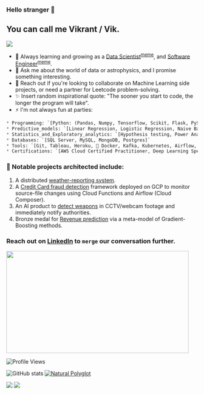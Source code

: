 ### Hello stranger 👋

<h2>You can call me Vikrant / Vik.</h2>


<img src="https://miro.medium.com/max/645/1*VQfBYdqHe5Icb7Tj3iHpww.jpeg">

- 🌱 Always learning and growing as a [Data Scientist](https://github.com/vikrantdeshpande09876/Credit_Card_Fraud_Detection)<sup><a href="https://i.pinimg.com/originals/31/9c/01/319c01608b5b7d0d9b6b875f39ae6938.jpg">meme</a></sup>, and [Software Engineer](https://github.com/airavata-courses/scapsulators)<sup><a href="https://i.redd.it/yuh43yxmtpe31.jpg">meme</a></sup>.
- 💬 Ask me about the world of data or astrophysics, and I promise something interesting.
- 👯 Reach out if you're looking to collaborate on Machine Learning side projects, or need a partner for Leetcode problem-solving.
- ✨ Insert random inspirational quote: "The sooner you start to code, the longer the program will take".
- ⚡ I'm not always fun at parties:

```python
* Programming: `[Python: (Pandas, Numpy, Tensorflow, Scikit, Flask, PySpark, Airflow, BeautifulSoup, etc.), R (ggplot, Tidyverse, etc.), SQL, Java (SpringBoot), Linux Bash Scripting, Javascript]`
* Predictive_models: `[Linear Regression, Logistic Regression, Naive Bayes, SVM, Decision Trees, Random Forest, Gaussian Mixture Models, K-Means, Gradient Boosted models, Convolutional Neural Networks, LSTM, Transformers]`
* Statistics_and_Exploratory_analytics: `[Hypothesis testing, Power Analyses, Mixed-effect modeling & regression analyses, A/B Testing, ANOVA]`
* Databases: `[SQL Server, MySQL, MongoDB, Postgres]`
* Tools: `[Git, Tableau, Heroku, 🐳 Docker, Kafka, Kubernetes, Airflow, Informatica workflows, Jira, Bitbucket, Postman]`
* Certifications: `[AWS Cloud Certified Practitioner, Deep Learning Specialization]`
```

### 🔭 Notable projects architected include:

1. A distributed [weather-reporting system](https://github.com/airavata-courses/scapsulators).
2. A [Credit Card fraud detection](https://github.com/vikrantdeshpande09876/Credit_Card_Fraud_Detection) framework deployed on GCP to monitor source-file changes using Cloud Functions and Airflow (Cloud Composer).
3. An AI product to [detect weapons](https://github.com/vikrantdeshpande09876/Weapons-Detector-WUPHF) in CCTV/webcam footage and immediately notify authorities.
4. Bronze medal for [Revenue prediction](https://www.kaggle.com/vikrantdeshpande098/gstore-cust-revenue-prediction) via a meta-model of Gradient-Boosting methods.


### Reach out on [LinkedIn](https://www.linkedin.com/in/vikrant-deshpande/) to `merge` our conversation further.

<img src="https://c.tenor.com/q9mxm8_8lG4AAAAd/git-merge-git.gif" width="480" height="269"></img>

![Profile Views](https://komarev.com/ghpvc/?username=vikrantdeshpande09876)

![GitHub stats](https://github-readme-stats.vercel.app/api?username=vikrantdeshpande09876&show_icons=true&theme=dark) [![Natural Polyglot](https://github-readme-stats.vercel.app/api/top-langs/?username=vikrantdeshpande09876&layout=compact&theme=dark)](https://github.com/anuraghazra/github-readme-stats)

[<img src="https://img.shields.io/badge/LinkedIn-0077B5?style=for-the-badge&logo=linkedin&logoColor=white" />](https://www.linkedin.com/in/vikrant-deshpande/) [<img src="https://img.shields.io/badge/GitHub-100000?style=for-the-badge&logo=github&logoColor=white" />](https://github.com/vikrantdeshpande09876/)
